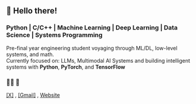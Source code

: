## 👋 Hello there! 
### Python | C/C++ | Machine Learning | Deep Learning | Data Science | Systems Programming
Pre-final year engineering student voyaging through ML/DL, low-level systems, and math.  
Currently focused on: LLMs, Multimodal AI Systems and building intelligent systems with **Python**, **PyTorch**, and **TensorFlow**  
### 🧑‍💻 🌟
[[X]](https://x.com/ruskaruma08)   , [[Gmail]](mailto:ruskaruma.gg@gmail.com)  ,  [Website](https://ruskaruma.me/)

